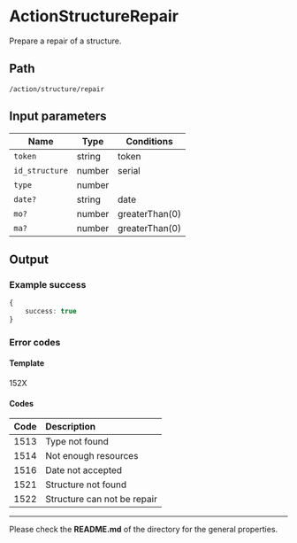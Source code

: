 # ActionStructureRepair
Prepare a repair of a structure.

## Path
`/action/structure/repair`

## Input parameters
| Name | Type | Conditions |
| --- | --- | --- |
| `token` | string | token |
| `id_structure` | number | serial |
| `type` | number |  | Type of the action (0: alone, 1: call) |
| `date?` | string |  date | Date when the action will begin (call) |
| `mo?` | number | greaterThan(0) | MO resources invested (call) |
| `ma?` | number | greaterThan(0) | MA resources invested (call) |

## Output

### Example success
```TypeScript
{
    success: true
}
```

### Error codes
#### Template
152X

#### Codes
| Code | Description |
| ---: | :--- |
| 1513 | Type not found |
| 1514 | Not enough resources |
| 1516 | Date not accepted |
| 1521 | Structure not found |
| 1522 | Structure can not be repair |

---
Please check the **README.md** of the directory for the general properties.